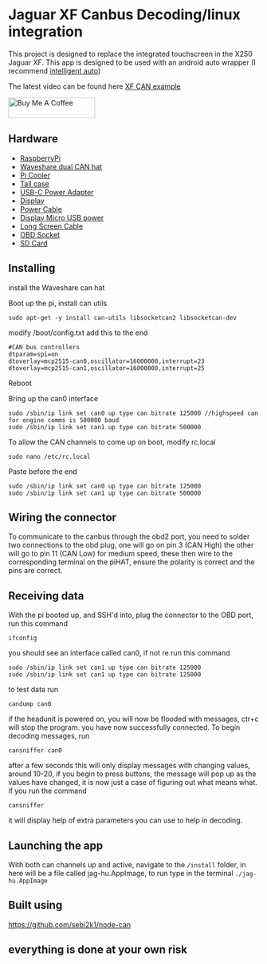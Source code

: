 # Jaguar XF Canbus Decoding/linux integration

This project is designed to replace the integrated touchscreen in the X250 Jaguar XF. This app is designed to be used with an android auto
 wrapper (I recommend [intelligent auto](https://github.com/openDsh/dash))
 
 The latest video can be found here [XF CAN example](https://youtu.be/o7TGF2G8eGw)
 
 <a href="https://www.buymeacoffee.com/rhysm" target="_blank"><img src="https://cdn.buymeacoffee.com/buttons/default-orange.png" alt="Buy Me A Coffee" height="41" width="174"></a>   

## Hardware

* [RaspberryPi](https://amzn.to/2YzyQFy)
* [Waveshare dual CAN hat](https://www.amazon.co.uk/gp/product/B087RJ6XGG/ref=as_li_qf_asin_il_tl?ie=UTF8&tag=moderndaymods-21&creative=6738&linkCode=as2&creativeASIN=B087RJ6XGG&linkId=662e77515a6937152bd372c51583c015)
* [Pi Cooler](https://thepihut.com/collections/raspberry-pi-cases/products/xl-raspberry-pi-4-heatsink)
* [Tall case](https://www.amazon.co.uk/gp/product/B06XT1JKLQ/ref=as_li_tl?ie=UTF8&tag=moderndaymods-21&camp=1634&creative=6738&linkCode=as2&creativeASIN=B06XT1JKLQ&linkId=95302a60fbd83f0d1ab4686599abd6f5)
* [USB-C Power Adapter](https://www.amazon.co.uk/gp/product/B076DYMV8N/ref=as_li_tl?ie=UTF8&tag=moderndaymods-21&camp=1634&creative=6738&linkCode=as2&creativeASIN=B076DYMV8N&linkId=0c85fe20d4c1a169f672971b6eac8dd8)
* [Display](https://www.amazon.co.uk/gp/product/B014WKCFR4/ref=as_li_tl?ie=UTF8&tag=moderndaymods-21&camp=1634&creative=6738&linkCode=as2&creativeASIN=B014WKCFR4&linkId=ce6127af5a1139aa3a3460b834504d73)
* [Power Cable](https://www.amazon.co.uk/gp/product/B07RN3KCC6/ref=as_li_tl?ie=UTF8&tag=moderndaymods-21&camp=1634&creative=6738&linkCode=as2&creativeASIN=B07RN3KCC6&linkId=fbb2b3f0efb9a041bc7c39654bcdfa8f)
* [Display Micro USB power](https://www.amazon.co.uk/gp/product/B07L1HDW4P/ref=as_li_tl?ie=UTF8&tag=moderndaymods-21&camp=1634&creative=6738&linkCode=as2&creativeASIN=B07L1HDW4P&linkId=0fa35a25e9de8b1ec861b8e5339552fa)
* [Long Screen Cable](https://www.amazon.co.uk/gp/product/B00XW2NCKS/ref=as_li_tl?ie=UTF8&tag=moderndaymods-21&camp=1634&creative=6738&linkCode=as2&creativeASIN=B00XW2NCKS&linkId=ab6fa66d9e313e1bc88254b478a3d73e)
* [OBD Socket](https://www.amazon.co.uk/gp/product/B07LG2GD9R/ref=as_li_tl?ie=UTF8&tag=moderndaymods-21&camp=1634&creative=6738&linkCode=as2&creativeASIN=B07LG2GD9R&linkId=597523c3c786725a344a7d24af97c762)
* [SD Card](https://www.amazon.co.uk/gp/product/B06XFSZGCC/ref=as_li_tl?ie=UTF8&tag=moderndaymods-21&camp=1634&creative=6738&linkCode=as2&creativeASIN=B06XFSZGCC&linkId=80c96523b944947f7c4ab73af5d3bcb3)


## Installing

install the Waveshare can hat


Boot up the pi, install can utils

```
sudo apt-get -y install can-utils libsocketcan2 libsocketcan-dev
```

modify /boot/config.txt add this to the end

```
#CAN bus controllers
dtparam=spi=on
dtoverlay=mcp2515-can0,oscillator=16000000,interrupt=23
dtoverlay=mcp2515-can1,oscillator=16000000,interrupt=25
```

Reboot

Bring up the can0 interface

```
sudo /sbin/ip link set can0 up type can bitrate 125000 //highspeed can for engine comms is 500000 baud
sudo /sbin/ip link set can1 up type can bitrate 500000
```

To allow the CAN channels to come up on boot, modify rc.local

```sudo nano /etc/rc.local```

Paste before the end

```
sudo /sbin/ip link set can0 up type can bitrate 125000
sudo /sbin/ip link set can1 up type can bitrate 500000
```

## Wiring the connector

To communicate to the canbus through the obd2 port, you need to solder two connections to the obd plug, one will go on pin 3 (CAN High) the other will go to pin 11 (CAN Low) for medium speed, these then wire to the corresponding terminal on the piHAT, ensure the polarity is correct and the pins are correct.

## Receiving data

With the pi booted up, and SSH'd into, plug the connector to the OBD port, run this command 

```
ifconfig
```

you should see an interface called can0, if not re run this command 

```
sudo /sbin/ip link set can1 up type can bitrate 125000
sudo /sbin/ip link set can1 up type can bitrate 125000
```

to test data run 

```
candump can0
```

if the headunit is powered on, you will now be flooded with messages, ctr+c will stop the program. you have now successfully connected. To begin decoding messages, run

```
cansniffer can0
```

after a few seconds this will only display messages with changing values, around 10-20, if you begin to press buttons, the message will pop up as the values have changed, it is now just a case of figuring out what means what. if you run the command 

```
cansniffer
```

it will display help of extra parameters you can use to help in decoding.

## Launching the app

With both can channels up and active, navigate to the ```/install``` folder, in here will be a file called jag-hu.AppImage, to run type in the terminal ```./jag-hu.AppImage```

## Built using

https://github.com/sebi2k1/node-can

## everything is done at your own risk
